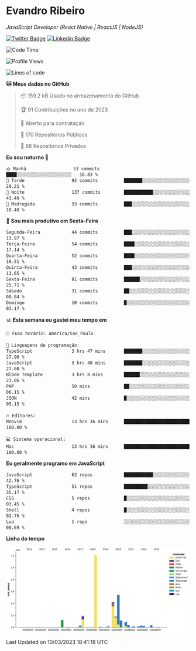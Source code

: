 # Evandro **Ribeiro**

*JavaScript Developer (React Native | ReactJS | NodeJS)*

[![Twitter Badge](https://img.shields.io/badge/-@ribeiroevandro-201B2D?style=flat-square&labelColor=201B2D&logo=twitter&logoColor=white&link=https://twitter.com/ribeiroevandro)](https://twitter.com/ribeiroevandro) 
[![Linkedin Badge](https://img.shields.io/badge/-Evandro%20Ribeiro-201B2D?style=flat-square&logo=Linkedin&logoColor=white&link=https://www.linkedin.com/in/ribeiroevandro)](https://www.linkedin.com/in/ribeiroevandro) 


<!--START_SECTION:waka-->
![Code Time](http://img.shields.io/badge/Code%20Time-3%2C145%20hrs%203%20mins-blue)

![Profile Views](http://img.shields.io/badge/Visualizac%C3%B5es%20do%20perfil-30-blue)

![Lines of code](https://img.shields.io/badge/Desde%20o%20Hello%20World%20eu%20escrevi-2.8%20million%20linhas%20de%20c%C3%B3digo-blue)

**🐱 Meus dados no GitHub** 

> 📦 159.2 kB Usado no armazenamento do GitHub 
 > 
> 🏆 91 Contribuições no ano de 2023
 > 
> 💼 Aberto para contratação
 > 
> 📜 170 Repositórios Públicos 
 > 
> 🔑 88 Repositórios Privados 
 > 
**Eu sou noturno 🦉** 

```text
🌞 Manhã                  53 commits          ████░░░░░░░░░░░░░░░░░░░░░   16.83 % 
🌆 Tarde                  92 commits          ███████░░░░░░░░░░░░░░░░░░   29.21 % 
🌃 Noite                  137 commits         ███████████░░░░░░░░░░░░░░   43.49 % 
🌙 Madrugada              33 commits          ███░░░░░░░░░░░░░░░░░░░░░░   10.48 % 
```
📅 **Sou mais produtivo em Sexta-Feira** 

```text
Segunda-Feira            44 commits          ███░░░░░░░░░░░░░░░░░░░░░░   13.97 % 
Terça-Feira              54 commits          ████░░░░░░░░░░░░░░░░░░░░░   17.14 % 
Quarta-Feira             52 commits          ████░░░░░░░░░░░░░░░░░░░░░   16.51 % 
Quinta-Feira             43 commits          ███░░░░░░░░░░░░░░░░░░░░░░   13.65 % 
Sexta-Feira              81 commits          ██████░░░░░░░░░░░░░░░░░░░   25.71 % 
Sábado                   31 commits          ██░░░░░░░░░░░░░░░░░░░░░░░   09.84 % 
Domingo                  10 commits          █░░░░░░░░░░░░░░░░░░░░░░░░   03.17 % 
```


📊 **Esta semana eu gastei meu tempo em** 

```text
🕑︎ Fuso horário: America/Sao_Paulo

💬 Linguagens de programação: 
TypeScript               3 hrs 47 mins       ███████░░░░░░░░░░░░░░░░░░   27.90 % 
JavaScript               3 hrs 40 mins       ███████░░░░░░░░░░░░░░░░░░   27.00 % 
Blade Template           3 hrs 8 mins        ██████░░░░░░░░░░░░░░░░░░░   23.06 % 
PHP                      50 mins             ██░░░░░░░░░░░░░░░░░░░░░░░   06.15 % 
JSON                     42 mins             █░░░░░░░░░░░░░░░░░░░░░░░░   05.15 % 

🔥 Editores: 
Neovim                   13 hrs 36 mins      █████████████████████████   100.00 % 

💻 Sistema operacional: 
Mac                      13 hrs 36 mins      █████████████████████████   100.00 % 
```

**Eu geralmente programo em JavaScript** 

```text
JavaScript               62 repos            ███████████░░░░░░░░░░░░░░   42.76 % 
TypeScript               51 repos            █████████░░░░░░░░░░░░░░░░   35.17 % 
CSS                      5 repos             █░░░░░░░░░░░░░░░░░░░░░░░░   03.45 % 
Shell                    4 repos             █░░░░░░░░░░░░░░░░░░░░░░░░   02.76 % 
Lua                      1 repo              ░░░░░░░░░░░░░░░░░░░░░░░░░   00.69 % 
```



**Linha do tempo**

![Lines of Code chart](https://raw.githubusercontent.com/ribeiroevandro/ribeiroevandro/main/assets/bar_graph.png)


 Last Updated on 10/03/2023 18:41:18 UTC
<!--END_SECTION:waka-->
